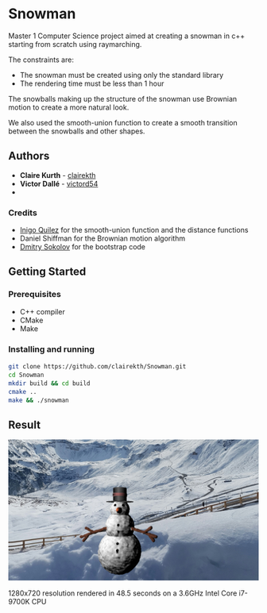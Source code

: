 # Snowman

Master 1 Computer Science project aimed at creating a snowman in c++ starting from scratch using raymarching.

The constraints are:
-   The snowman must be created using only the standard library
-   The rendering time must be less than 1 hour

The snowballs making up the structure of the snowman use Brownian motion to create a more natural look.

We also used the smooth-union function to create a smooth transition between the snowballs and other shapes.

## Authors

-   **Claire Kurth** - [clairekth](https://github.com/clairekth)
-   **Victor Dallé** - [victord54](https:://github.com/victord54)
-   
### Credits

-   [Inigo Quilez](https://www.iquilezles.org/www/articles/distfunctions/distfunctions.htm) for the smooth-union function and the distance functions
-   Daniel Shiffman for the Brownian motion algorithm
-   [Dmitry Sokolov](https://github.com/ssloy/tinykaboom.git) for the bootstrap code

## Getting Started

### Prerequisites

-   C++ compiler
-   CMake
-   Make

### Installing and running

```bash
git clone https://github.com/clairekth/Snowman.git
cd Snowman
mkdir build && cd build
cmake ..
make && ./snowman
```

## Result

![Snowman](snowman.jpg)

1280x720 resolution rendered in 48.5 seconds on a 3.6GHz Intel Core i7-9700K CPU